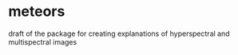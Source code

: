 # meteors

draft of the package for creating explanations of hyperspectral and multispectral images
